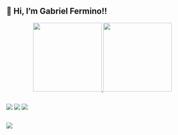 ## 👋 Hi, I’m Gabriel Fermino!!

<div align="center">
  <a href="https://github.com/GabrielFermino">
  <img height="180em" src="https://github-readme-stats.vercel.app/api?username=gabrielfermino&show_icons=true&theme=monokai&include_all_commits=true&count_private=true"/>
  <img height="180em" src="https://github-readme-stats.vercel.app/api/top-langs/?username=gabrielfermino&layout=compact&langs_count=7&theme=monokai"/>
</div>
  
  ##
   
<div> 
<a href="https://www.instagram.com/o_fermino/" target="_blank"><img src="https://img.shields.io/badge/-Instagram-%23E4405F?style=for-the-badge&logo=instagram&logoColor=white" target="_blank"></a>
<a href = "https://twitter.com/Ferm1no"><img src="https://img.shields.io/badge/Twitter-1DA1F2?style=for-the-badge&logo=twitter&logoColor=white" target="_blank"></a>
<a href="https://open.spotify.com/user/gabrielronaldooz" target="_blank"><img src="https://img.shields.io/badge/Spotify-1ED760?&style=for-the-badge&logo=spotify&logoColor=white" target="_blank"></a>
  
##
  
<div>
<a href = "mailto:gabriel.cf2009@hotmail.com"><img src="https://img.shields.io/badge/Microsoft_Outlook-0078D4?style=for-the-badge&logo=microsoft-outlook&logoColor=white" target="_blank"></a>
